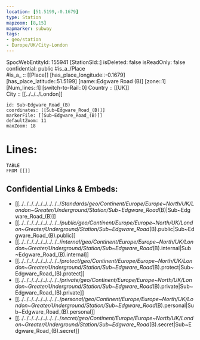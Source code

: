 ```yaml
---
location: [51.5199,-0.1679] 
type: Station 
mapzoom: [8,15] 
mapmarker: subway 
tags:
- geo/station
- Europe/UK/City~London
---
```

SpocWebEntityId: 155941
[StationSId::] 
isDeleted: false
isReadOnly: false
confidential: public
#is_a_/Place  
#is_a_ :: [[Place]] 
[has_place_longitude::-0.1679] 
[has_place_latitude::51.5199] 
[name::Edgware Road (B)] 
[zone::1] 
[Num_lines::1] 
[switch-to-Rail::0] 
Country :: [[UK]]  
City :: [[../../../London]]  


```leaflet
id: Sub~Edgware_Road_(B)
coordinates: [[Sub~Edgware_Road_(B)]] 
markerFile: [[Sub~Edgware_Road_(B)]] 
defaultZoom: 11 
maxZoom: 18
```


# Lines: 
```dataview
TABLE 
FROM [[]] 
```

## Confidential Links & Embeds: 
- [[../../../../../../../../../_Standards/geo/Continent/Europe/Europe~North/UK/London~Greater/Underground/Station/Sub~Edgware_Road_(B)|Sub~Edgware_Road_(B)]] 
- [[../../../../../../../../../_public/geo/Continent/Europe/Europe~North/UK/London~Greater/Underground/Station/Sub~Edgware_Road_(B).public|Sub~Edgware_Road_(B).public]] 
- [[../../../../../../../../../_internal/geo/Continent/Europe/Europe~North/UK/London~Greater/Underground/Station/Sub~Edgware_Road_(B).internal|Sub~Edgware_Road_(B).internal]] 
- [[../../../../../../../../../_protect/geo/Continent/Europe/Europe~North/UK/London~Greater/Underground/Station/Sub~Edgware_Road_(B).protect|Sub~Edgware_Road_(B).protect]] 
- [[../../../../../../../../../_private/geo/Continent/Europe/Europe~North/UK/London~Greater/Underground/Station/Sub~Edgware_Road_(B).private|Sub~Edgware_Road_(B).private]] 
- [[../../../../../../../../../_personal/geo/Continent/Europe/Europe~North/UK/London~Greater/Underground/Station/Sub~Edgware_Road_(B).personal|Sub~Edgware_Road_(B).personal]] 
- [[../../../../../../../../../_secret/geo/Continent/Europe/Europe~North/UK/London~Greater/Underground/Station/Sub~Edgware_Road_(B).secret|Sub~Edgware_Road_(B).secret]] 
